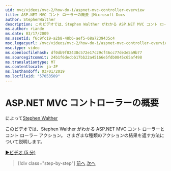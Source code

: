 ```yaml
---
uid: mvc/videos/mvc-2/how-do-i/aspnet-mvc-controller-overview
title: ASP.NET MVC コント ローラーの概要 |Microsoft Docs
author: StephenWalther
description: このビデオでは、Stephen Walther がわかる ASP.NET MVC コント ローラーとコント ローラー アクション。 さまざまな種類のアクションの結果を返す方法について説明します。
ms.author: riande
ms.date: 03/17/2009
ms.assetid: f6c9fc19-a2b8-48b6-aef5-68a7239435c4
msc.legacyurl: /mvc/videos/mvc-2/how-do-i/aspnet-mvc-controller-overview
msc.type: video
ms.openlocfilehash: df0db9f82438c572e17c29cf46cc77de3e5a9b77
ms.sourcegitcommit: 24b1f6decbb17bb22a45166e5fdb0845c65af498
ms.translationtype: MT
ms.contentlocale: ja-JP
ms.lasthandoff: 03/01/2019
ms.locfileid: "57053509"
---
```

<a name="aspnet-mvc-controller-overview"></a>ASP.NET MVC コントローラーの概要
====================
によって[Stephen Walther](https://github.com/StephenWalther)

このビデオでは、Stephen Walther がわかる ASP.NET MVC コント ローラーとコント ローラー アクション。 さまざまな種類のアクションの結果を返す方法について説明します。

[&#9654;ビデオ (5 分)](https://channel9.msdn.com/Blogs/ASP-NET-Site-Videos/aspnet-mvc-controller-overview)

> [!div class="step-by-step"]
> [前へ](understanding-models-views-and-controllers.md)
> [次へ](understanding-controllers-controller-actions-and-action-results.md)
